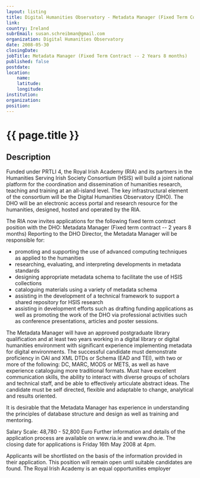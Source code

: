 ```yaml
---
layout: listing
title: Digital Humanities Observatory - Metadata Manager (Fixed Term Contract -- 2 Years 8 months)
link:
country: Ireland
subrEmail: susan.schreibman@gmail.com
organization: Digital Humanities Observatory 
date: 2008-05-30
closingDate: 
jobTitle: Metadata Manager (Fixed Term Contract -- 2 Years 8 months)
published: false
postdate:
location:
	name: 
	latitude: 
	longitude: 
institution: 
organization: 
position: 
--- 
```



# {{ page.title }}

## Description



<p>Funded under PRTLI 4, the Royal Irish Academy
(RIA) and its partners in the Humanities Serving
Irish Society Consortium (HSIS) will build a
joint national platform for the coordination and
dissemination of humanities research, teaching
and training at an all-island level. The key
infrastructural element of the consortium will be
the Digital Humanities Observatory (DHO). The DHO
will be an electronic access portal and research
resource for the humanities, designed, hosted and operated by the RIA.
</p>
<p>
The RIA now invites applications for the
following fixed term contract position with the DHO:
Metadata Manager (Fixed term contract -- 2 years 8 months)
Reporting to the DHO Director, the Metadata Manager will be responsible for:
</p>
<ul>
<li>promoting and supporting the use of advanced
computing techniques as applied to the humanities</li>
<li>researching, evaluating, and interpreting developments in metadata
standards</li>
<li>designing appropriate metadata schema to
facilitate the use of HSIS collections</li>
<li>cataloguing materials using a variety of metadata schema</li>
<li> assisting in the development of a technical
framework to support a shared repository for HSIS research</li>
<li> assisting in development efforts such as
drafting funding applications as well as
promoting the work of the DHO via professional
activities such as conference presentations, articles and poster sessions.</li>
</ul>

<p>The Metadata Manager will have an approved
postgraduate library qualification and at least
two years working in a digital library or digital
humanities environment with significant
experience implementing metadata for digital
environments. The successful candidate must
demonstrate proficiency in OAI and XML DTDs or
Schema (EAD and TEI), with two or more of the
following: DC, MARC, MODS or METS, as well as
have experience cataloguing more traditional
formats. Must have excellent communication
skills, the ability to interact with diverse
groups of scholars and technical staff, and be
able to effectively articulate abstract ideas.
The candidate must be self directed, flexible and
adaptable to change, analytical and results oriented.
</p>
<p>

It is desirable that the Metadata Manager has
experience in understanding the principles of
database structure and design as well as training and mentoring.
</p>
<p>
Salary Scale: 48,780 - 52,800 Euro
Further information and details of the
application process are available on www.ria.ie
and www.dho.ie. The closing date for applications
is Friday 16th May 2008 at 4pm.
</p>
<p>

Applicants will be shortlisted on the basis of
the information provided in their application.
This position will remain open until suitable candidates are found.
The Royal Irish Academy is an equal opportunities employer
</p>

